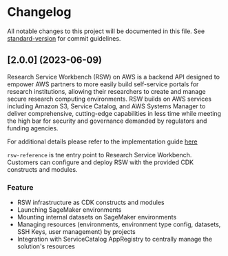 # Changelog

All notable changes to this project will be documented in this file. See [standard-version](https://github.com/conventional-changelog/standard-version) for commit guidelines.
## [2.0.0] (2023-06-09)
Research Service Workbench (RSW) on AWS is a backend API designed to empower AWS partners to more easily build self-service portals for research institutions, allowing their researchers to create and manage secure research computing environments. RSW builds on AWS services including Amazon S3, Service Catalog, and AWS Systems Manager to deliver comprehensive, cutting-edge capabilities in less time while meeting the high bar for security and governance demanded by regulators and funding agencies.

For additional details please refer to the implementation guide [here](https://docs.aws.amazon.com/solutions/latest/research-service-workbench-on-aws/overview.html)

`rsw-reference` is tne entry point to Research Service Workbench. Customers can configure and deploy RSW with the provided CDK constructs and modules. 

### Feature
* RSW infrastructure as CDK constructs and modules
* Launching SageMaker environments
* Mounting internal datasets on SageMaker environments
* Managing resources (environments, environment type config, datasets, SSH Keys, user management) by projects
* Integration with ServiceCatalog AppRegistry to centrally manage the solution's resources
